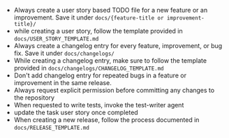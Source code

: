 - Always create a user story based TODO file for a new feature or an improvement. Save it under `docs/{feature-title or improvement-title}/`
- while creating a user story, follow the template provided in `docs/USER_STORY_TEMPLATE.md`
- Always create a changelog entry for every feature, improvement, or bug fix. Save it under `docs/changelogs/`
- While creating a changelog entry, make sure to follow the template provided in `docs/changelogs/CHANGELOG_TEMPLATE.md`
- Don't add changelog entry for repeated bugs in a feature or improvement in the same release.
- Always request explicit permission before committing any changes to the repository
- When requested to write tests, invoke the test-writer agent
- update the task user story once completed
- When creating a new release, follow the process documented in `docs/RELEASE_TEMPLATE.md`